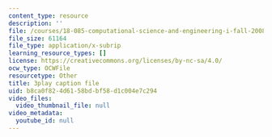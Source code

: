```yaml
---
content_type: resource
description: ''
file: /courses/18-085-computational-science-and-engineering-i-fall-2008/b8ca0f824d6158bdbf58d1c004e7c294_11y8_XTbwGo.vtt
file_size: 61164
file_type: application/x-subrip
learning_resource_types: []
license: https://creativecommons.org/licenses/by-nc-sa/4.0/
ocw_type: OCWFile
resourcetype: Other
title: 3play caption file
uid: b8ca0f82-4d61-58bd-bf58-d1c004e7c294
video_files:
  video_thumbnail_file: null
video_metadata:
  youtube_id: null
---
```

